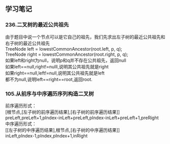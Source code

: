 ## 学习笔记

### 236.二叉树的最近公共祖先
由于题目中说一个节点可以是它自己的祖先，我们先求出左子树的最近公共祖先和右子树的最近公共祖先<br>
TreeNode left = lowestCommonAncestor(root.left, p, q);<br>
TreeNode right = lowestCommonAncestor(root.right, p, q);<br>
如果left和right为null，说明p和q并不存在公共祖先，返回null<br>
如果left==null,right!=nulll,说明其公共祖先就是right<br>
如果right==null,left!=null,说明其公共祖先就是left<br>
都不为null,说明left==right==root,返回root.<br>

### 105.从前序与中序遍历序列构造二叉树<br>
前序遍历形式：<br>
[根节点,[左子树的前序遍历结果],[右子树的前序遍历结果]]<br>
preLeft,preLeft+1,pIndex-inLeft+preLeft,pIndex-inLeft+preLeft+1,preRight<br>
中序遍历形式：<br>
[[左子树的中序遍历结果],根节点,[右子树的中序遍历结果]]<br>
inLeft,pIndex-1,pIndex,pIndex+1,inRight<br>
